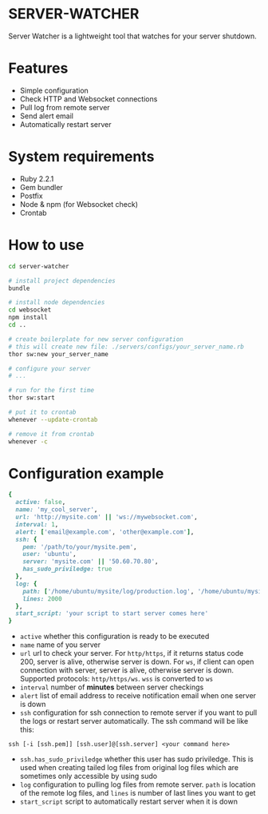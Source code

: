 # SERVER-WATCHER

Server Watcher is a lightweight tool that watches for your server shutdown.

# Features
- Simple configuration
- Check HTTP and Websocket connections
- Pull log from remote server
- Send alert email
- Automatically restart server

# System requirements
- Ruby 2.2.1
- Gem bundler
- Postfix
- Node & npm (for Websocket check)
- Crontab

# How to use
```sh
cd server-watcher

# install project dependencies
bundle

# install node dependencies
cd websocket
npm install
cd ..

# create boilerplate for new server configuration
# this will create new file: ./servers/configs/your_server_name.rb 
thor sw:new your_server_name

# configure your server
# ...

# run for the first time
thor sw:start

# put it to crontab
whenever --update-crontab

# remove it from crontab
whenever -c
```

# Configuration example
```ruby
{
  active: false,
  name: 'my_cool_server',
  url: 'http://mysite.com' || 'ws://mywebsocket.com',
  interval: 1,
  alert: ['email@example.com', 'other@example.com'],
  ssh: {
    pem: '/path/to/your/mysite.pem',
    user: 'ubuntu',
    server: 'mysite.com' || '50.60.70.80',
    has_sudo_priviledge: true
  },
  log: {
    path: ['/home/ubuntu/mysite/log/production.log', '/home/ubuntu/mysite/log/other.log'],
    lines: 2000
  },
  start_script: 'your script to start server comes here'
}
```

- `active` whether this configuration is ready to be executed
- `name` name of you server
- `url` url to check your server. For `http/https`, if it returns status code 200, server is alive, otherwise server is down. For `ws`, if client can open connection with server, server is alive, otherwise server is down. Supported protocols: `http/https/ws`. `wss` is converted to `ws`
- `interval` number of **minutes** between server checkings
- `alert` list of email address to receive notification email when one server is down
- `ssh` configuration for ssh connection to remote server if you want to pull the logs or restart server automatically. The ssh command will be like this:
```
ssh [-i [ssh.pem]] [ssh.user]@[ssh.server] <your command here>
```
- `ssh.has_sudo_priviledge` whether this user has sudo priviledge. This is used when creating tailed log files from original log files which are sometimes only accessible by using sudo
- `log` configuration to pulling log files from remote server. `path` is location of the remote log files, and `lines` is number of last lines you want to get
- `start_script` script to automatically restart server when it is down
